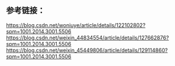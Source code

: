 ## 参考链接：
https://blog.csdn.net/woniuye/article/details/122102802?spm=1001.2014.3001.5506
https://blog.csdn.net/weixin_44834554/article/details/127662876?spm=1001.2014.3001.5506
https://blog.csdn.net/weixin_45449806/article/details/129114860?spm=1001.2014.3001.5506